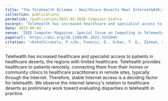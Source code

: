 ```yaml
---
title: "The Telehealth Dilemma - Healthcare Deserts Meet Internet&#39;s Remote Regions"
collection: publications
permalink: /publication/2023-03-IEEE-Computer-Sintra
excerpt: 'Telehealth has increased healthcare and specialist access to patients in healthcare deserts, the regions with limited healthcare. Telehealth provides healthcare to patients remotely, connecting them from their homes or community clinics to healthcare practitioners in remote sites, typically through the Internet. Therefore, stable Internet access is a deciding factor for telehealth. We observe the internet latency&#39;s relation to healthcare deserts as preliminary work toward evaluating disparities in telehealth in practice.'
date: 2023-09-02
venue: 'IEEE Computer Magazine. Special Issue on Computing in Telemedicine'
paperurl: 'https://doi.org/10.1109/MC.2023.3252945'
citation: '<b>Kathiravelu, P.</b>, Fonović, D., Grbac, T. G., Zaiman, Z., Veiga, L., Gichoya, J., Purkayastha, S., and Mahmoudi. B. <b>The Telehealth Dilemma – Healthcare Deserts Meet Internet&#39;s Remote Regions.</b> In IEEE Computer. 56(9), 39-49. August 2023.'
---
```


Telehealth has increased healthcare and specialist access to patients in healthcare deserts, the regions with limited healthcare. Telehealth provides healthcare to patients remotely, connecting them from their homes or community clinics to healthcare practitioners in remote sites, typically through the Internet. Therefore, stable Internet access is a deciding factor for telehealth. We observe the internet latency&#39;s relation to healthcare deserts as preliminary work toward evaluating disparities in telehealth in practice.
